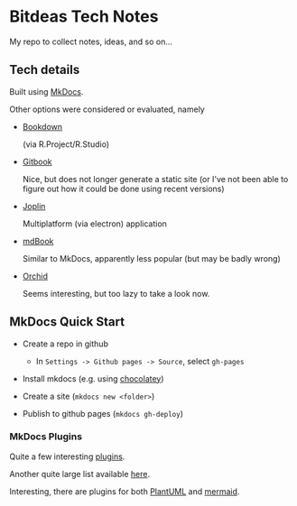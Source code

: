 # Bitdeas Tech Notes

My repo to collect notes, ideas, and so on...

## Tech details

Built using [MkDocs](https://mkdocs.org).

Other options were considered or evaluated, namely
- [Bookdown](https://github.com/yihui/bookdown-minimal) 
  
  (via R.Project/R.Studio)
- [Gitbook](https://www.gitbook.com/) 
  
  Nice, but does not longer generate a static site (or I've not been able to figure out how it could be done using recent versions)
- [Joplin](https://joplinapp.org/)
  
  Multiplatform (via electron) application
- [mdBook](https://rust-lang.github.io/mdBook/index.html)
  
  Similar to MkDocs, apparently less popular (but may be badly wrong)
- [Orchid](https://orchid.run/)
  
  Seems interesting, but too lazy to take a look now.

## MkDocs Quick Start

- Create a repo in github
  - In `Settings -> Github pages -> Source`, select `gh-pages` 

- Install mkdocs (e.g. using [chocolatey](https://chocolatey.org/))
- Create a site (`mkdocs new <folder>`)
- Publish to github pages (`mkdocs gh-deploy`)
 
### MkDocs Plugins 

Quite a few interesting [plugins](https://github.com/mkdocs/mkdocs/wiki/MkDocs-Plugins).

Another quite large list available [here](https://www.wheelodex.org/entry-points/mkdocs.plugins/).

Interesting, there are plugins for both [PlantUML](https://plantuml.com/) and [mermaid](https://mermaid-js.github.io/mermaid/).
